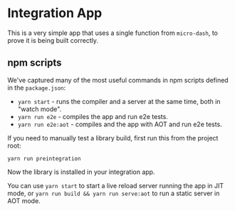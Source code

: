 # Integration App

This is a very simple app that uses a single function from `micro-dash`, to prove it is being built correctly.

## npm scripts

We've captured many of the most useful commands in npm scripts defined in the `package.json`:

* `yarn start` - runs the compiler and a server at the same time, both in "watch mode".
* `yarn run e2e` - compiles the app and run e2e tests.
* `yarn run e2e:aot` - compiles and the app with AOT and run e2e tests.

If you need to manually test a library build, first run this from the project root:
```
yarn run preintegration
```

Now the library is installed in your integration app. 

You can use `yarn start` to start a live reload server running the app in JIT mode, or `yarn run build && yarn run serve:aot` to run a static server in AOT mode.
